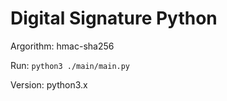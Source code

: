 # Digital Signature Python

Argorithm: hmac-sha256

Run: ```python3 ./main/main.py```

Version: python3.x